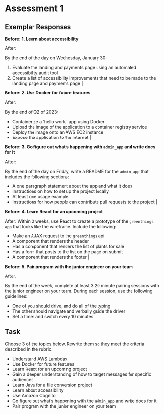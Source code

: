 # Assessment 1 

## Exemplar Responses

**Before: 1. Learn about accessibility** 

After: 

By the end of the day on Wednesday, January 30: 
1. Evaluate the landing and payments page using an automated accessibility audit tool 
2. Create a list of accessibility improvements that need to be made to the landing page and payments page |

**Before: 2. Use Docker for future features** 

After:

By the end of Q2 of 2023:
* Containerize a ‘hello world’ app using Docker 
* Upload the image of the application to a container registry service 
* Deploy the image onto an AWS EC2 instance 
* Expose the application to the internet |

**Before: 3. Go figure out what’s happening with `admin_app` and write docs for it**

After: 

By the end of the day on Friday, write a README for the `admin_app` that includes the following sections: 
* A one paragraph statement about the app and what it does
* Instructions on how to set up the project locally
* At least one usage example
* Instructions for how people can contribute pull requests to the project | 

**Before: 4. Learn React for an upcoming project**

After: 
Within 3 weeks, use React to create a prototype of the `greenthings app` that looks like the wireframe. Include the following: 
* Make an AJAX request to the `greenthings` api 
* A component that renders the header
* Has a component that renders the list of plants for sale
* Has a form that posts to the list on the page on submit
* A component that renders the footer | 

**Before: 5. Pair program with the junior engineer on your team**

After: 

By the end of the week, complete at least 3 20 minute pairing sessions with the junior engineer on your team. During each session, use the following guidelines: 
* One of you should drive, and do all of the typing
* The other should navigate and verbally guide the driver
* Set a timer and switch every 10 minutes


## Task
Choose 3 of the topics below. Rewrite them so they meet the criteria described in the rubric. 

* Understand AWS Lambdas
* Use Docker for future features
* Learn React for an upcoming project 
* Gain a deeper understanding of how to target messages for specific audiences
* Learn Java for a file conversion project
* Learn about accessibility
* Use Amazon Cognito 
* Go figure out what’s happening with the `admin_app` and write docs for it
* Pair program with the junior engineer on your team 
